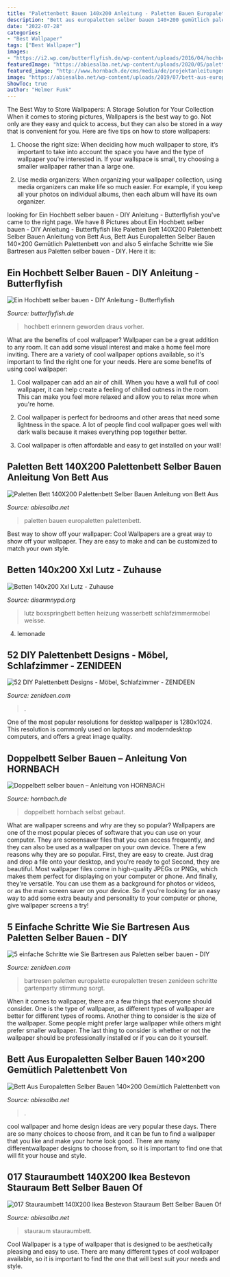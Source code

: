 ```yaml
---
title: "Palettenbett Bauen 140x200 Anleitung - Paletten Bauen Europaletten Palettenbett"
description: "Bett aus europaletten selber bauen 140×200 gemütlich palettenbett von"
date: "2022-07-28"
categories:
- "Best Wallpaper"
tags: ["Best Wallpaper"]
images:
- "https://i2.wp.com/butterflyfish.de/wp-content/uploads/2016/04/hochbett-selber-bauen6.jpg?resize=800%2C533"
featuredImage: "https://abiesalba.net/wp-content/uploads/2020/05/paletten-bett-140x200-palettenbett-selber-bauen-anleitung-von-bett-aus-europaletten-140x200-anleitung-photo.jpg"
featured_image: "http://www.hornbach.de/cms/media/de/projektanleitungen_1/moebelbau_anleitungen/doppelbett_bauen/inspiration-doppelbett-selber-bauen-02-970x598.jpg"
image: "https://abiesalba.net/wp-content/uploads/2019/07/bett-aus-europaletten-selber-bauen-140x200-gemutlich-palettenbett-von-europaletten-bett-bauen-140x200-bild.jpg"
ShowToc: true
author: "Helmer Funk"
---
```



The Best Way to Store Wallpapers: A Storage Solution for Your Collection
When it comes to storing pictures, Wallpapers is the best way to go. Not only are they easy and quick to access, but they can also be stored in a way that is convenient for you. Here are five tips on how to store wallpapers:
1) Choose the right size: When deciding how much wallpaper to store, it’s important to take into account the space you have and the type of wallpaper you’re interested in. If your wallspace is small, try choosing a smaller wallpaper rather than a large one.

2) Use media organizers: When organizing your wallpaper collection, using media organizers can make life so much easier. For example, if you keep all your photos on individual albums, then each album will have its own organizer.

	

		
looking for Ein Hochbett selber bauen - DIY Anleitung - Butterflyfish you've came to the right page. We have 8 Pictures about Ein Hochbett selber bauen - DIY Anleitung - Butterflyfish like Paletten Bett 140X200 Palettenbett Selber Bauen Anleitung von Bett Aus, Bett Aus Europaletten Selber Bauen 140×200 Gemütlich Palettenbett von and also 5 einfache Schritte wie Sie Bartresen aus Paletten selber bauen - DIY. Here it is:
		
    
## Ein Hochbett Selber Bauen - DIY Anleitung - Butterflyfish

<img loading=lazy src="https://i2.wp.com/butterflyfish.de/wp-content/uploads/2016/04/hochbett-selber-bauen6.jpg?resize=800%2C533" onerror="this.onerror=null;this.src='https://tse2.mm.bing.net/th?id=OIP.P2HXg25uChskr3CPbVZfWQHaE7&amp;pid=15.1';" alt="Ein Hochbett selber bauen - DIY Anleitung - Butterflyfish">

_Source: butterflyfish.de_

>hochbett erinnern geworden draus vorher. 

	

What are the benefits of cool wallpaper?
Wallpaper can be a great addition to any room. It can add some visual interest and make a home feel more inviting. There are a variety of cool wallpaper options available, so it's important to find the right one for your needs. Here are some benefits of using cool wallpaper: 
1. Cool wallpaper can add an air of chill. When you have a wall full of cool wallpaper, it can help create a feeling of chilled outness in the room. This can make you feel more relaxed and allow you to relax more when you're home. 

2. Cool wallpaper is perfect for bedrooms and other areas that need some lightness in the space. A lot of people find cool wallpaper goes well with dark walls because it makes everything pop together better. 

3. Cool wallpaper is often affordable and easy to get installed on your wall!

    
## Paletten Bett 140X200 Palettenbett Selber Bauen Anleitung Von Bett Aus

<img loading=lazy src="https://abiesalba.net/wp-content/uploads/2020/05/paletten-bett-140x200-palettenbett-selber-bauen-anleitung-von-bett-aus-europaletten-140x200-anleitung-photo.jpg" onerror="this.onerror=null;this.src='https://tse3.mm.bing.net/th?id=OIP.HMNCNW_AqN2Tb8NPcRS4oAHaJ3&amp;pid=15.1';" alt="Paletten Bett 140X200 Palettenbett Selber Bauen Anleitung von Bett Aus">

_Source: abiesalba.net_

>paletten bauen europaletten palettenbett. 

	

Best way to show off your wallpaper:
Cool Wallpapers are a great way to show off your wallpaper. They are easy to make and can be customized to match your own style.

    
## Betten 140x200 Xxl Lutz - Zuhause

<img loading=lazy src="https://lh3.googleusercontent.com/proxy/QmVK-d6dlQ01MiqekuLCY7KQ-ldIegI2FTOwn6mAP47GwPYa6jAVVUQ3oX-dScj_ZKHh6__tD9MoK2CrlpGVv5vCkgaONxFXl238F36Sge5Ey46T8z3TMEXzKg4YW4CEONwU10NW-TR-dqZADbEzKBBTquTOV-mSdJlhAQ=w1200-h630-p-k-no-nu" onerror="this.onerror=null;this.src='https://tse4.mm.bing.net/th?id=OIP.xlb5A9K2Ob5zkmpBrcKHjAHaDy&amp;pid=15.1';" alt="Betten 140x200 Xxl Lutz - Zuhause">

_Source: disarmnypd.org_

>lutz boxspringbett betten heizung wasserbett schlafzimmermobel weisse. 

	

4. lemonade 

    
## 52 DIY Palettenbett Designs - Möbel, Schlafzimmer - ZENIDEEN

<img loading=lazy src="http://zenideen.com/wp-content/uploads/2017/02/palettenbett-Palettenbett-zum-Träumen-800x1066.jpg" onerror="this.onerror=null;this.src='https://tse1.mm.bing.net/th?id=OIP.ULCjn5hAnr9AX1f4DFIklgHaJ3&amp;pid=15.1';" alt="52 DIY Palettenbett Designs - Möbel, Schlafzimmer - ZENIDEEN">

_Source: zenideen.com_

>. 

	

One of the most popular resolutions for desktop wallpaper is 1280x1024. This resolution is commonly used on laptops and moderndesktop computers, and offers a great image quality.

    
## Doppelbett Selber Bauen – Anleitung Von HORNBACH

<img loading=lazy src="http://www.hornbach.de/cms/media/de/projektanleitungen_1/moebelbau_anleitungen/doppelbett_bauen/inspiration-doppelbett-selber-bauen-02-970x598.jpg" onerror="this.onerror=null;this.src='https://tse2.mm.bing.net/th?id=OIP.XWDSEmZm8sBzVM132vOK0AHaEk&amp;pid=15.1';" alt="Doppelbett selber bauen – Anleitung von HORNBACH">

_Source: hornbach.de_

>doppelbett hornbach selbst gebaut. 

	

What are wallpaper screens and why are they so popular?
Wallpapers are one of the most popular pieces of software that you can use on your computer. They are screensaver files that you can access frequently, and they can also be used as a wallpaper on your own device. There a few reasons why they are so popular. First, they are easy to create. Just drag and drop a file onto your desktop, and you're ready to go! Second, they are beautiful. Most wallpaper files come in high-quality JPEGs or PNGs, which makes them perfect for displaying on your computer or phone. And finally, they're versatile. You can use them as a background for photos or videos, or as the main screen saver on your device. So if you're looking for an easy way to add some extra beauty and personality to your computer or phone, give wallpaper screens a try!

    
## 5 Einfache Schritte Wie Sie Bartresen Aus Paletten Selber Bauen - DIY

<img loading=lazy src="http://zenideen.com/wp-content/uploads/2016/07/bartresen-ideen-800x600.jpg" onerror="this.onerror=null;this.src='https://tse4.mm.bing.net/th?id=OIP.yJlXs-rMQg0qdgbm-S_xoQHaFj&amp;pid=15.1';" alt="5 einfache Schritte wie Sie Bartresen aus Paletten selber bauen - DIY">

_Source: zenideen.com_

>bartresen paletten europalette europaletten tresen zenideen schritte gartenparty stimmung sorgt. 

	

When it comes to wallpaper, there are a few things that everyone should consider. One is the type of wallpaper, as different types of wallpaper are better for different types of rooms. Another thing to consider is the size of the wallpaper. Some people might prefer large wallpaper while others might prefer smaller wallpaper. The last thing to consider is whether or not the wallpaper should be professionally installed or if you can do it yourself.

    
## Bett Aus Europaletten Selber Bauen 140×200 Gemütlich Palettenbett Von

<img loading=lazy src="https://abiesalba.net/wp-content/uploads/2019/07/bett-aus-europaletten-selber-bauen-140x200-gemutlich-palettenbett-von-europaletten-bett-bauen-140x200-bild.jpg" onerror="this.onerror=null;this.src='https://tse4.mm.bing.net/th?id=OIP.TS6TjdM_MTG1YEJNP8PgLAHaEo&amp;pid=15.1';" alt="Bett Aus Europaletten Selber Bauen 140×200 Gemütlich Palettenbett von">

_Source: abiesalba.net_

>. 

	

cool wallpaper and home design ideas are very popular these days. There are so many choices to choose from, and it can be fun to find a wallpaper that you like and make your home look good. There are many differentwallpaper designs to choose from, so it is important to find one that will fit your house and style.

    
## 017 Stauraumbett 140X200 Ikea Bestevon Stauraum Bett Selber Bauen Of

<img loading=lazy src="https://abiesalba.net/wp-content/uploads/2019/07/017-stauraumbett-140x200-ikea-bestevon-stauraum-bett-selber-bauen-of-von-stauraumbett-140x200-selber-bauen-photo.jpg" onerror="this.onerror=null;this.src='https://tse2.mm.bing.net/th?id=OIP.znE8OSrLwK_q9x4HcJxneAHaE8&amp;pid=15.1';" alt="017 Stauraumbett 140X200 Ikea Bestevon Stauraum Bett Selber Bauen Of">

_Source: abiesalba.net_

>stauraum stauraumbett. 

	

Cool Wallpaper is a type of wallpaper that is designed to be aesthetically pleasing and easy to use. There are many different types of cool wallpaper available, so it is important to find the one that will best suit your needs and style.

